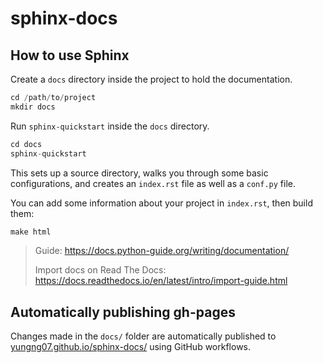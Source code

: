 # sphinx-docs

## How to use Sphinx

Create a `docs` directory inside the project to hold the documentation.

```python
cd /path/to/project
mkdir docs
```

Run `sphinx-quickstart` inside the `docs` directory.

```python
cd docs
sphinx-quickstart
```

This sets up a source directory, walks you through some basic configurations, and creates an `index.rst` file as well as a `conf.py` file.

You can add some information about your project in `index.rst`, then build them:

```python
make html
```

> Guide: <https://docs.python-guide.org/writing/documentation/>
>
> Import docs on Read The Docs: <https://docs.readthedocs.io/en/latest/intro/import-guide.html>

## Automatically publishing gh-pages

Changes made in the `docs/` folder are automatically published to [yungng07.github.io/sphinx-docs/](https://yungng07.github.io/sphinx-docs/) using GitHub workflows.
